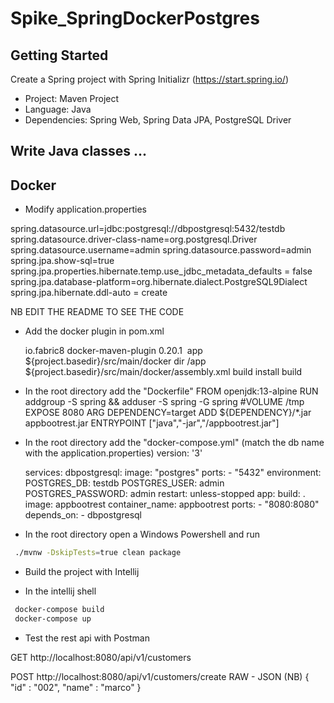 # Spike_SpringDockerPostgres

## Getting Started

Create a Spring project with Spring Initializr (https://start.spring.io/)
* Project: Maven Project
* Language: Java
* Dependencies: Spring Web, Spring Data JPA, PostgreSQL Driver


## Write Java classes ...

## Docker

* Modify application.properties

spring.datasource.url=jdbc:postgresql://dbpostgresql:5432/testdb
spring.datasource.driver-class-name=org.postgresql.Driver
spring.datasource.username=admin
spring.datasource.password=admin
spring.jpa.show-sql=true
spring.jpa.properties.hibernate.temp.use_jdbc_metadata_defaults = false
spring.jpa.database-platform=org.hibernate.dialect.PostgreSQL9Dialect
spring.jpa.hibernate.ddl-auto = create

NB
EDIT THE README TO SEE THE CODE







* Add the docker plugin in pom.xml

    <plugin>
				<groupId>io.fabric8</groupId>
				<artifactId>docker-maven-plugin</artifactId>
				<version>0.20.1</version>
				<configuration>
					<images>
						<image>
							<name>app</name>
							<build>
								<dockerFileDir>${project.basedir}/src/main/docker</dockerFileDir>
								<assembly>
									<mode>dir</mode>
									<targetDir>/app</targetDir>
									<descriptor>${project.basedir}/src/main/docker/assembly.xml</descriptor>
								</assembly>
							</build>
						</image>
					</images>
				</configuration>
				<executions>
					<execution>
						<id>build</id>
						<phase>install</phase>
						<goals>
							<goal>build</goal>
						</goals>
					</execution>
				</executions>
			</plugin>
      
 * In the root directory add the "Dockerfile"
  FROM openjdk:13-alpine
  RUN addgroup -S spring && adduser -S spring -G spring
  #VOLUME /tmp
  EXPOSE 8080
  ARG DEPENDENCY=target
  ADD ${DEPENDENCY}/*.jar appbootrest.jar
  ENTRYPOINT ["java","-jar","/appbootrest.jar"]

* In the root directory add the "docker-compose.yml" (match the db name with the application.properties)
  version: '3'

  services:
    dbpostgresql:
      image: "postgres"
      ports:
        - "5432"
      environment:
        POSTGRES_DB: testdb
        POSTGRES_USER: admin
        POSTGRES_PASSWORD: admin
        restart: unless-stopped
    app:
      build: .
      image: appbootrest
      container_name: appbootrest
      ports:
        - "8080:8080"
      depends_on:
        - dbpostgresql


* In the root directory open a Windows Powershell and run 

```sh
 ./mvnw -DskipTests=true clean package
```

* Build the project with Intellij

* In the intellij shell
```sh
 docker-compose build
 docker-compose up
```

* Test the rest api with Postman

GET http://localhost:8080/api/v1/customers

POST http://localhost:8080/api/v1/customers/create
RAW - JSON (NB)
{ 
    "id" : "002",
    "name" : "marco"
}



